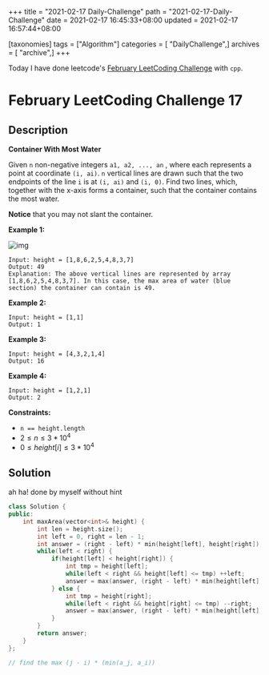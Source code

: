 +++
title = "2021-02-17 Daily-Challenge"
path = "2021-02-17-Daily-Challenge"
date = 2021-02-17 16:45:33+08:00
updated = 2021-02-17 16:57:44+08:00

[taxonomies]
tags = ["Algorithm"]
categories = [ "DailyChallenge",]
archives = [ "archive",]
+++

Today I have done leetcode's [February LeetCoding Challenge](https://leetcode.com/explore/challenge/card/february-leetcoding-challenge-2021/586/week-3-february-15th-february-21st/3643/) with `cpp`.

<!-- more -->

# February LeetCoding Challenge 17

## Description

**Container With Most Water**

Given `n` non-negative integers `a1, a2, ..., an` , where each represents a point at coordinate `(i, ai)`. `n` vertical lines are drawn such that the two endpoints of the line `i` is at `(i, ai)` and `(i, 0)`. Find two lines, which, together with the x-axis forms a container, such that the container contains the most water.

**Notice** that you may not slant the container.

 

**Example 1:**

![img](https://s3-lc-upload.s3.amazonaws.com/uploads/2018/07/17/question_11.jpg)

```
Input: height = [1,8,6,2,5,4,8,3,7]
Output: 49
Explanation: The above vertical lines are represented by array [1,8,6,2,5,4,8,3,7]. In this case, the max area of water (blue section) the container can contain is 49.
```

**Example 2:**

```
Input: height = [1,1]
Output: 1
```

**Example 3:**

```
Input: height = [4,3,2,1,4]
Output: 16
```

**Example 4:**

```
Input: height = [1,2,1]
Output: 2
```

 

**Constraints:**

- `n == height.length`
- $2 \le n \le 3 * 10^4$
- $0 \le height[i] \le 3 * 10^4$

## Solution

ah ha! done by myself without hint

``` cpp
class Solution {
public:
    int maxArea(vector<int>& height) {
        int len = height.size();
        int left = 0, right = len - 1;
        int answer = (right - left) * min(height[left], height[right]);
        while(left < right) {
            if(height[left] < height[right]) {
                int tmp = height[left];
                while(left < right && height[left] <= tmp) ++left;
                answer = max(answer, (right - left) * min(height[left], height[right]));
            } else {
                int tmp = height[right];
                while(left < right && height[right] <= tmp) --right;
                answer = max(answer, (right - left) * min(height[left], height[right]));
            }
        }
        return answer;
    }
};

// find the max (j - i) * (min(a_j, a_i))
```